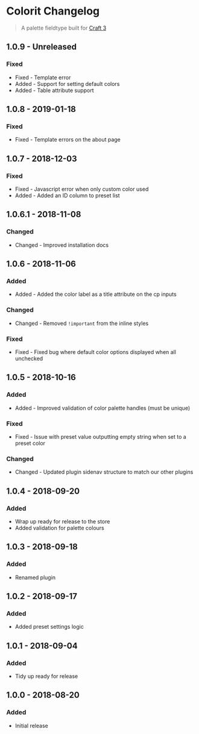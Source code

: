 # Colorit Changelog
> A palette fieldtype built for [Craft 3](http://craftcms.com)

## 1.0.9 - Unreleased

### Fixed

*   Fixed  - Template error
*   Added  - Support for setting default colors
*   Added  - Table attribute support

## 1.0.8 - 2019-01-18

### Fixed

*   Fixed  - Template errors on the about page

## 1.0.7 - 2018-12-03

### Fixed

*   Fixed  - Javascript error when only custom color used
*   Added  - Added an ID column to preset list

## 1.0.6.1 - 2018-11-08

### Changed

*   Changed  - Improved installation docs

## 1.0.6 - 2018-11-06

### Added

*   Added  - Added the color label as a title attribute on the cp inputs

### Changed

*   Changed  - Removed `!important` from the inline styles

### Fixed

*   Fixed  - Fixed bug where default color options displayed when all unchecked

## 1.0.5 - 2018-10-16

### Added

*   Added  - Improved validation of color palette handles (must be unique)

### Fixed

*   Fixed  - Issue with preset value outputting empty string when set to a preset color

### Changed

*   Changed - Updated plugin sidenav structure to match our other plugins

## 1.0.4 - 2018-09-20

### Added

*   Wrap up ready for release to the store
*   Added validation for palette colours

## 1.0.3 - 2018-09-18

### Added

*   Renamed plugin

## 1.0.2 - 2018-09-17

### Added

*   Added preset settings logic

## 1.0.1 - 2018-09-04

### Added

*   Tidy up ready for release

## 1.0.0 - 2018-08-20

### Added

*   Initial release
